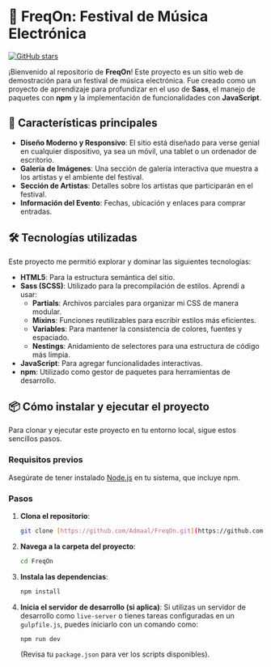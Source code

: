 # 🎵 FreqOn: Festival de Música Electrónica

[![GitHub stars](https://img.shields.io/github/stars/Admaal/FreqOn.svg?style=social&label=Stars)](https://github.com/Admaal/FreqOn)

¡Bienvenido al repositorio de **FreqOn**! Este proyecto es un sitio web de demostración para un festival de música electrónica. Fue creado como un proyecto de aprendizaje para profundizar en el uso de **Sass**, el manejo de paquetes con **npm** y la implementación de funcionalidades con **JavaScript**.

## 🚀 Características principales

-   **Diseño Moderno y Responsivo**: El sitio está diseñado para verse genial en cualquier dispositivo, ya sea un móvil, una tablet o un ordenador de escritorio.
-   **Galería de Imágenes**: Una sección de galería interactiva que muestra a los artistas y el ambiente del festival.
-   **Sección de Artistas**: Detalles sobre los artistas que participarán en el festival.
-   **Información del Evento**: Fechas, ubicación y enlaces para comprar entradas.

## 🛠️ Tecnologías utilizadas

Este proyecto me permitió explorar y dominar las siguientes tecnologías:

-   **HTML5**: Para la estructura semántica del sitio.
-   **Sass (SCSS)**: Utilizado para la precompilación de estilos. Aprendí a usar:
    -   **Partials**: Archivos parciales para organizar mi CSS de manera modular.
    -   **Mixins**: Funciones reutilizables para escribir estilos más eficientes.
    -   **Variables**: Para mantener la consistencia de colores, fuentes y espaciado.
    -   **Nestings**: Anidamiento de selectores para una estructura de código más limpia.
-   **JavaScript**: Para agregar funcionalidades interactivas.
-   **npm**: Utilizado como gestor de paquetes para herramientas de desarrollo.

## 📦 Cómo instalar y ejecutar el proyecto

Para clonar y ejecutar este proyecto en tu entorno local, sigue estos sencillos pasos.

### Requisitos previos

Asegúrate de tener instalado [Node.js](https://nodejs.org/es) en tu sistema, que incluye npm.

### Pasos

1.  **Clona el repositorio**:
    ```bash
    git clone [https://github.com/Admaal/FreqOn.git](https://github.com/Admaal/FreqOn.git)
    ```

2.  **Navega a la carpeta del proyecto**:
    ```bash
    cd FreqOn
    ```

3.  **Instala las dependencias**:
    ```bash
    npm install
    ```

4.  **Inicia el servidor de desarrollo (si aplica)**:
    Si utilizas un servidor de desarrollo como `live-server` o tienes tareas configuradas en un `gulpfile.js`, puedes iniciarlo con un comando como:
    ```bash
    npm run dev
    ```
    (Revisa tu `package.json` para ver los scripts disponibles).

